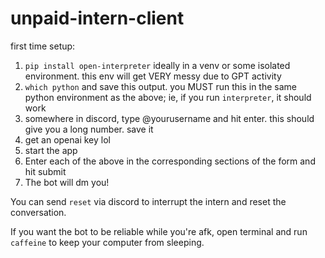 # unpaid-intern-client

first time setup:

1. `pip install open-interpreter` ideally in a venv or some isolated environment. this env will get VERY messy due to GPT activity
2. `which python` and save this output. you MUST run this in the same python environment as the above; ie, if you run `interpreter`, it should work
3. somewhere in discord, type \@yourusername and hit enter. this should give you a long number. save it
4. get an openai key lol
5. start the app
6. Enter each of the above in the corresponding sections of the form and hit submit
7. The bot will dm you!

You can send `reset` via discord to interrupt the intern and reset the conversation.

If you want the bot to be reliable while you're afk, open terminal and run `caffeine` to keep your computer from sleeping.